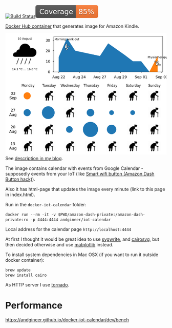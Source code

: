 [![Build Status](https://github.com/andgineer/docker-iot-calendar/workflows/ci/badge.svg)](https://github.com/andgineer/docker-iot-calendar/actions)[![Coverage](https://raw.githubusercontent.com/andgineer/docker-iot-calendar/python-coverage-comment-action-data/badge.svg)](https://htmlpreview.github.io/?https://github.com/andgineer/docker-iot-calendar/blob/python-coverage-comment-action-data/htmlcov/index.html)

[Docker Hub container](https://hub.docker.com/r/andgineer/iot-calendar)
that generates image for Amazon Kindle.

![calendar](docs/include/calendar.png)
See [description in my blog](https://sorokin.engineer/posts/en/iot_calendar_synology.html).

The image contains calendar with events from Google Calendar - supposedly events from your IoT
(like [Smart wifi button (Amazon Dash Button hack)](https://sorokin.engineer/posts/en/amazon_dash_button_hack.html)).

Also it has html-page that updates the image every minute (link to
this page in index.html).

Run in the `docker-iot-calendar` folder:
```
docker run --rm -it -v $PWD/amazon-dash-private:/amazon-dash-private:ro -p 4444:4444 andgineer/iot-calendar
```

Local address for the calendar page `http://localhost:4444`

At first I thought it would be great idea to use
[svgwrite](http://svgwrite.readthedocs.io/en/master/attributes/presentation.html),
and [cairosvg](http://cairosvg.org/documentation/), but then decided otherwise
and use [matplotlib](http://matplotlib.org) instead.

To install system dependencies in Mac OSX (if you want to run it outside docker container):
```
brew update
brew install cairo
```

As HTTP server I use [tornado](http://www.tornadoweb.org/en/stable/).


# Performance

https://andgineer.github.io/docker-iot-calendar/dev/bench
